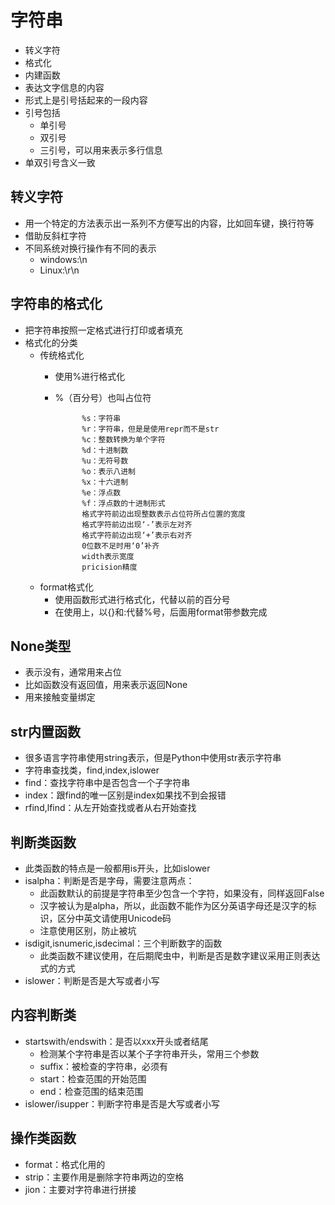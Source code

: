 # 字符串
- 转义字符
- 格式化
- 内建函数
- 表达文字信息的内容
- 形式上是引号括起来的一段内容
- 引号包括
    - 单引号
    - 双引号
    - 三引号，可以用来表示多行信息
- 单双引号含义一致
## 转义字符
- 用一个特定的方法表示出一系列不方便写出的内容，比如回车键，换行符等
- 借助反斜杠字符
- 不同系统对换行操作有不同的表示
    - windows:\n
    - Linux:\r\n
## 字符串的格式化
- 把字符串按照一定格式进行打印或者填充
- 格式化的分类
    - 传统格式化
        - 使用%进行格式化
        - %（百分号）也叫占位符
                    
                    %s：字符串
                    %r：字符串，但是是使用repr而不是str
                    %c：整数转换为单个字符
                    %d：十进制数
                    %u：无符号数
                    %o：表示八进制
                    %x：十六进制
                    %e：浮点数
                    %f：浮点数的十进制形式
                    格式字符前边出现整数表示占位符所占位置的宽度
                    格式字符前边出现‘-’表示左对齐
                    格式字符前边出现‘+’表示右对齐
                    0位数不足时用‘0’补齐
                    width表示宽度
                    pricision精度
    - format格式化
        - 使用函数形式进行格式化，代替以前的百分号
        - 在使用上，以{}和:代替%号，后面用format带参数完成
## None类型
- 表示没有，通常用来占位
- 比如函数没有返回值，用来表示返回None
- 用来接触变量绑定
## str内置函数
- 很多语言字符串使用string表示，但是Python中使用str表示字符串
- 字符串查找类，find,index,islower
- find：查找字符串中是否包含一个子字符串
- index：跟find的唯一区别是index如果找不到会报错
- rfind,lfind：从左开始查找或者从右开始查找
## 判断类函数
- 此类函数的特点是一般都用is开头，比如islower
- isalpha：判断是否是字母，需要注意两点：
    - 此函数默认的前提是字符串至少包含一个字符，如果没有，同样返回False
    - 汉字被认为是alpha，所以，此函数不能作为区分英语字母还是汉字的标识，区分中英文请使用Unicode码
    - 注意使用区别，防止被坑
- isdigit,isnumeric,isdecimal：三个判断数字的函数
    - 此类函数不建议使用，在后期爬虫中，判断是否是数字建议采用正则表达式的方式
- islower：判断是否是大写或者小写
## 内容判断类
- startswith/endswith：是否以xxx开头或者结尾
    - 检测某个字符串是否以某个子字符串开头，常用三个参数
    - suffix：被检查的字符串，必须有
    - start：检查范围的开始范围
    - end：检查范围的结束范围
- islower/isupper：判断字符串是否是大写或者小写
## 操作类函数
- format：格式化用的
- strip：主要作用是删除字符串两边的空格
- jion：主要对字符串进行拼接
